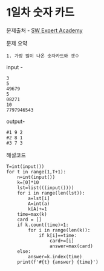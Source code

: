 # 1일차 숫자 카드

문제출처 - [SW Expert Academy](https://swexpertacademy.com/main/learn/course/lectureProblemViewer.do)

문제 요약 

 	1. 가장 많이 나온 숫자카드와 갯수

input - 

```
3
5
49679
5
08271
10
7797946543
```

output-

```
#1 9 2
#2 8 1
#3 7 3
```

해설코드 

```
T=int(input())
for t in range(1,T+1):
    n=int(input())
    k=[0]*10
    lst=list(((input())))
    for i in range(len(lst)):
        a=lst[i]
        A=int(a)
        k[A]+=1
    time=max(k)
    card = []
    if k.count(time)>1:
        for i in range(len(k)):
            if k[i]==time:
                card+=[i]
                answer=max(card)
    else:
        answer=k.index(time)
    print(f'#{t} {answer} {time}')

```

